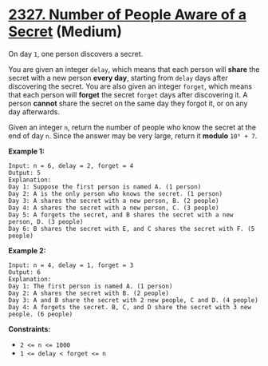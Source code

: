 # [2327. Number of People Aware of a Secret][link] (Medium)

[link]: https://leetcode.com/problems/number-of-people-aware-of-a-secret/

On day `1`, one person discovers a secret.

You are given an integer `delay`, which means that each person will **share** the secret with a new
person **every day**, starting from `delay` days after discovering the secret. You are also given an
integer `forget`, which means that each person will **forget** the secret `forget` days after
discovering it. A person **cannot** share the secret on the same day they forgot it, or on any day
afterwards.

Given an integer `n`, return the number of people who know the secret at the end of day  `n`. Since
the answer may be very large, return it **modulo** `10⁹ + 7`.

**Example 1:**

```
Input: n = 6, delay = 2, forget = 4
Output: 5
Explanation:
Day 1: Suppose the first person is named A. (1 person)
Day 2: A is the only person who knows the secret. (1 person)
Day 3: A shares the secret with a new person, B. (2 people)
Day 4: A shares the secret with a new person, C. (3 people)
Day 5: A forgets the secret, and B shares the secret with a new person, D. (3 people)
Day 6: B shares the secret with E, and C shares the secret with F. (5 people)
```

**Example 2:**

```
Input: n = 4, delay = 1, forget = 3
Output: 6
Explanation:
Day 1: The first person is named A. (1 person)
Day 2: A shares the secret with B. (2 people)
Day 3: A and B share the secret with 2 new people, C and D. (4 people)
Day 4: A forgets the secret. B, C, and D share the secret with 3 new people. (6 people)
```

**Constraints:**

- `2 <= n <= 1000`
- `1 <= delay < forget <= n`
